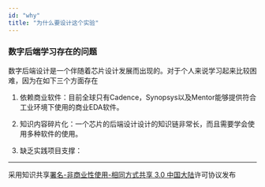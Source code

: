 ```yaml
---
id: "why"
title: "为什么要设计这个实验"
---
```


### 数字后端学习存在的问题
数字后端设计是一个伴随着芯片设计发展而出现的。对于个人来说学习起来比较困难，因为在如下三个方面存在

1. 依赖商业软件：目前全球只有Cadence，Synopsys以及Mentor能够提供符合工业环境下使用的商业EDA软件。

2. 知识内容碎片化：一个芯片的后端设计设计的知识链非常长，而且需要学会使用多种软件的使用。
3. 缺乏实践项目支撑：

---
采用知识共享[署名-非商业性使用-相同方式共享 3.0 中国大陆](https://creativecommons.org/licenses/by-nc-sa/3.0/cn/)许可协议发布
